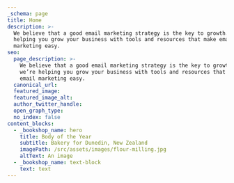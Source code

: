 ```yaml
---
_schema: page
title: Home
description: >-
  We believe that a good email marketing strategy is the key to growth. So we’re
  helping you grow your business with tools and resources that make email
  marketing easy.
seo:
  page_description: >-
    We believe that a good email marketing strategy is the key to growth. So
    we’re helping you grow your business with tools and resources that make
    email marketing easy.
  canonical_url:
  featured_image:
  featured_image_alt:
  author_twitter_handle:
  open_graph_type:
  no_index: false
content_blocks:
  - _bookshop_name: hero
    title: Body of the Year
    subtitle: Bakery for Dunedin, New Zealand
    imagePath: /src/assets/images/flour-milling.jpg
    altText: An image
  - _bookshop_name: text-block
    text: text
---
```

